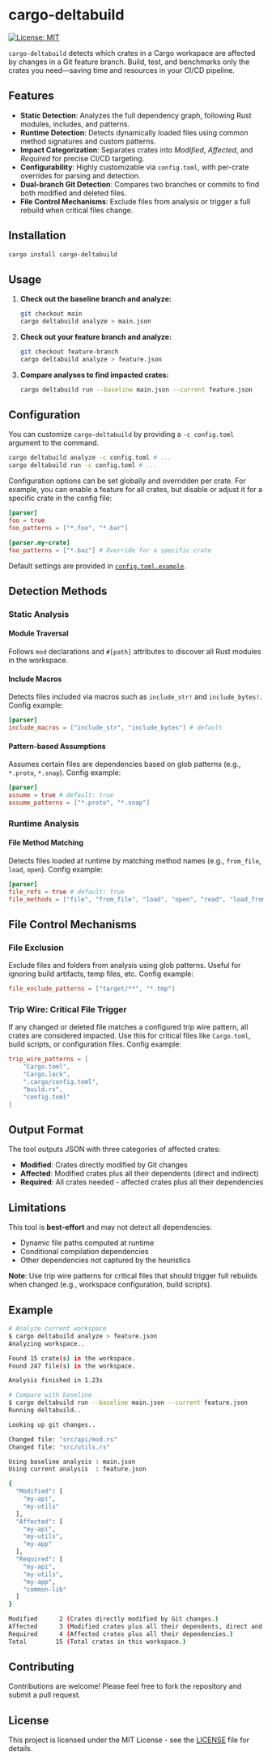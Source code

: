 # cargo-deltabuild

[![License: MIT](https://img.shields.io/badge/License-MIT-yellow.svg)](https://opensource.org/licenses/MIT)

`cargo-deltabuild` detects which crates in a Cargo workspace are affected by changes in a Git feature branch. Build, test, and benchmarks only the crates you need—saving time and resources in your CI/CD pipeline.

## Features

- **Static Detection**: Analyzes the full dependency graph, following Rust modules, includes, and patterns.
- **Runtime Detection**: Detects dynamically loaded files using common method signatures and custom patterns.
- **Impact Categorization**: Separates crates into _Modified_, _Affected_, and _Required_ for precise CI/CD targeting.
- **Configurability**: Highly customizable via `config.toml`, with per-crate overrides for parsing and detection.
- **Dual-branch Git Detection**: Compares two branches or commits to find both modified and deleted files.
- **File Control Mechanisms**: Exclude files from analysis or trigger a full rebuild when critical files change.

## Installation

```bash
cargo install cargo-deltabuild
```

## Usage

1. **Check out the baseline branch and analyze:**
   ```bash
   git checkout main
   cargo deltabuild analyze > main.json
   ```

2. **Check out your feature branch and analyze:**
   ```bash
   git checkout feature-branch
   cargo deltabuild analyze > feature.json
   ```

3. **Compare analyses to find impacted crates:**
   ```bash
   cargo deltabuild run --baseline main.json --current feature.json
   ```

## Configuration

You can customize `cargo-deltabuild` by providing a `-c config.toml` argument to the command.

```bash
cargo deltabuild analyze -c config.toml # ...
cargo deltabuild run -c config.toml # ...
```

Configuration options can be set globally and overridden per crate. For example, you can enable a feature for all crates, but disable or adjust it for a specific crate in the config file:

```toml
[parser]
foo = true
foo_patterns = ["*.foo", "*.bar"]

[parser.my-crate]
foo_patterns = ["*.baz"] # Override for a specific crate
```

Default settings are provided in [`config.toml.example`](./config.toml.example).

## Detection Methods

### Static Analysis

#### Module Traversal
Follows `mod` declarations and `#[path]` attributes to discover all Rust modules in the workspace.

#### Include Macros
Detects files included via macros such as `include_str!` and `include_bytes!`.
Config example:
```toml
[parser]
include_macros = ["include_str", "include_bytes"] # default
```

#### Pattern-based Assumptions
Assumes certain files are dependencies based on glob patterns (e.g., `*.proto`, `*.snap`).
Config example:
```toml
[parser]
assume = true # default: true
assume_patterns = ["*.proto", "*.snap"]
```

### Runtime Analysis

#### File Method Matching
Detects files loaded at runtime by matching method names (e.g., `from_file`, `load`, `open`).
Config example:
```toml
[parser]
file_refs = true # default: true
file_methods = ["file", "from_file", "load", "open", "read", "load_from"]
```

## File Control Mechanisms

### File Exclusion
Exclude files and folders from analysis using glob patterns. Useful for ignoring build artifacts, temp files, etc.
Config example:
```toml
file_exclude_patterns = ["target/**", "*.tmp"]
```

### Trip Wire: Critical File Trigger
If any changed or deleted file matches a configured trip wire pattern, all crates are considered impacted. Use this for critical files like `Cargo.toml`, build scripts, or configuration files.
Config example:
```toml
trip_wire_patterns = [
    "Cargo.toml",
    "Cargo.lock",
    ".cargo/config.toml",
    "build.rs",
    "config.toml"
]
```

## Output Format

The tool outputs JSON with three categories of affected crates:

- **Modified**: Crates directly modified by Git changes
- **Affected**: Modified crates plus all their dependents (direct and indirect)
- **Required**: All crates needed - affected crates plus all their dependencies

## Limitations

This tool is **best-effort** and may not detect all dependencies:

- Dynamic file paths computed at runtime
- Conditional compilation dependencies
- Other dependencies not captured by the heuristics

**Note**: Use trip wire patterns for critical files that should trigger full rebuilds when changed (e.g., workspace configuration, build scripts).


## Example

```bash
# Analyze current workspace
$ cargo deltabuild analyze > feature.json
Analyzing workspace..

Found 15 crate(s) in the workspace.
Found 247 file(s) in the workspace.

Analysis finished in 1.23s

# Compare with baseline
$ cargo deltabuild run --baseline main.json --current feature.json
Running deltabuild..

Looking up git changes..

Changed file: "src/api/mod.rs"
Changed file: "src/utils.rs"

Using baseline analysis : main.json
Using current analysis  : feature.json

{
  "Modified": [
    "my-api",
    "my-utils"
  ],
  "Affected": [
    "my-api",
    "my-utils",
    "my-app"
  ],
  "Required": [
    "my-api",
    "my-utils", 
    "my-app",
    "common-lib"
  ]
}

Modified      2 (Crates directly modified by Git changes.)
Affected      3 (Modified crates plus all their dependents, direct and indirect.)
Required      4 (Affected crates plus all their dependencies.)
Total        15 (Total crates in this workspace.)
```

## Contributing

Contributions are welcome! Please feel free to fork the repository and submit a pull request.

## License

This project is licensed under the MIT License - see the [LICENSE](LICENSE) file for details.